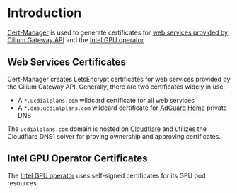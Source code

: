 # Introduction
[Cert-Manager](https://github.com/cert-manager/cert-manager) is used to generate certificates for [web services provided by Cilium Gateway API](/cilium) and the [Intel GPU operator](/media-tools/intel-gpu)

## Web Services Certificates
Cert-Manager creates LetsEncrypt certificates for web services provided by the Cilium Gateway API. Generally, there are two certificates widely in use:
* A `*.ucdialplans.com` wildcard certificate for all web services
* A `*.dns.ucdialplans.com` wildcard certificate for [AdGuard Home](/adguard) private DNS

The `ucdialplans.com` domain is hosted on [Cloudflare](https://dash.cloudflare.com/login) and utilizes the Cloudflare DNS1 solver for proving ownership and approving certificates.

## Intel GPU Operator Certificates
The [Intel GPU operator](/media-tools/intel-gpu) uses self-signed certificates for its GPU pod resources.